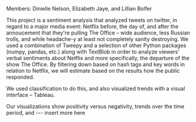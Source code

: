 Members: Dinielle Nelson, Elizabeth Jaye, and Lillian Bolfer

This project is a sentiment analysis that analyzed tweets on twitter, in regard to a major media event: Netflix before, the day of, and after the annoucement that they're pulling The Office – wide audience, less Russian trolls, and while headache-y at least not completely sanity destroying. We used a combination of Tweepy and a selection of other Python packages (numpy, pandas, etc.) along with TextBlob in order to analyze viewers’ verbal sentiments about Netflix and more specifically, the departure of the show The Office. By filtering down based on hash tags and key words in relation to Netflix, we will estimate based on the results how the public responded.

We used classification to do this, and also visualized trends with a visual interface – Tableau. 

Our visualizations show positivity versus negativity, trends over the time period, and --- insert more here 

